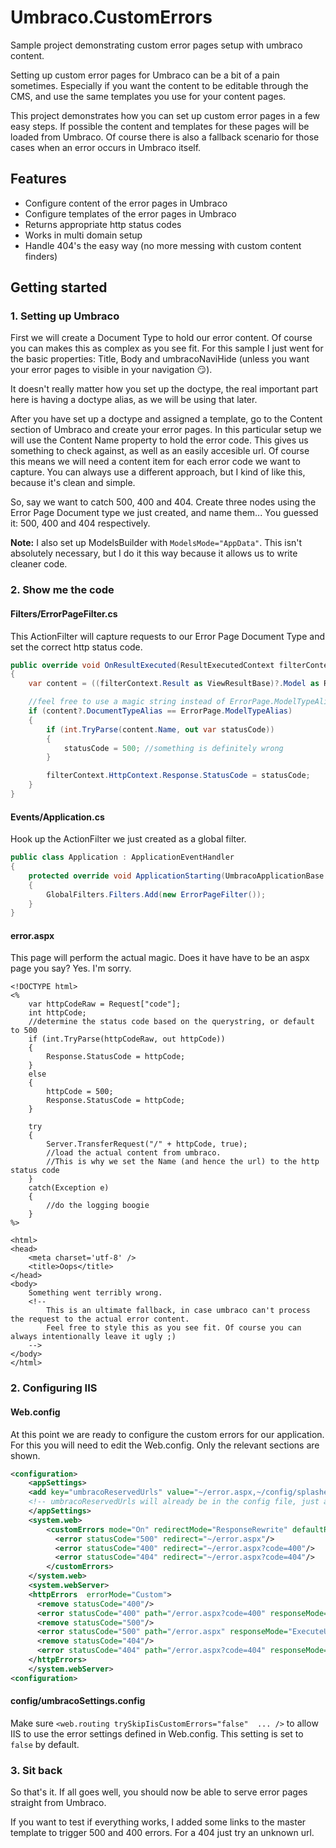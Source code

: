 # Umbraco.CustomErrors
Sample project demonstrating custom error pages setup with umbraco content.

Setting up custom error pages for Umbraco can be a bit of a pain sometimes. Especially if you want the content to be editable through the CMS, and use the same templates you use for your content pages.

This project demonstrates how you can set up custom error pages in a few easy steps. 
If possible the content and templates for these pages will be loaded from Umbraco. 
Of course there is also a fallback scenario for those cases when an error occurs in Umbraco itself. 

## Features
- Configure content of the error pages in Umbraco 
- Configure templates of the error pages in Umbraco 
- Returns appropriate http status codes
- Works in multi domain setup
- Handle 404's the easy way (no more messing with custom content finders)

## Getting started
### 1. Setting up Umbraco
First we will create a Document Type to hold our error content. Of course you can makes this as complex as you see fit. For this sample I just went for the basic properties: Title, Body and umbracoNaviHide (unless you want your error pages to visible in your navigation :smirk:). 

It doesn't really matter how you set up the doctype, the real important part here is having a doctype alias, as we will be using that later.

After you have set up a doctype and assigned a template, go to the Content section of Umbraco and create your error pages. In this particular setup we will use the Content Name property to hold the error code. This gives us something to check against, as well as an easily accesible url. Of course this means we will need a content item for each error code we want to capture. You can always use a different approach, but I kind of like this, because it's clean and simple.

So, say we want to catch 500, 400 and 404. Create three nodes using the Error Page Document type we just created, and name them... You guessed it: 500, 400 and 404 respectively. 

**Note:** I also set up ModelsBuilder with `ModelsMode="AppData"`. This isn't absolutely necessary, but I do it this way because it allows us to write cleaner code.

### 2. Show me the code
#### Filters/ErrorPageFilter.cs
This ActionFilter will capture requests to our Error Page Document Type and set the correct http status code.

```cs
public override void OnResultExecuted(ResultExecutedContext filterContext)
{
    var content = ((filterContext.Result as ViewResultBase)?.Model as RenderModel)?.Content;

    //feel free to use a magic string instead of ErrorPage.ModelTypeAlias, if you're not using ModelsBuilder 
    if (content?.DocumentTypeAlias == ErrorPage.ModelTypeAlias) 
    {
        if (int.TryParse(content.Name, out var statusCode))
        {
            statusCode = 500; //something is definitely wrong
        }

        filterContext.HttpContext.Response.StatusCode = statusCode;
    }
}
```

#### Events/Application.cs
Hook up the ActionFilter we just created as a global filter.
```cs
public class Application : ApplicationEventHandler
{
    protected override void ApplicationStarting(UmbracoApplicationBase umbracoApplication, ApplicationContext applicationContext)
    {
        GlobalFilters.Filters.Add(new ErrorPageFilter());
    }
}
```
#### error.aspx
This page will perform the actual magic. Does it have have to be an aspx page you say? Yes. I'm sorry.
```
<!DOCTYPE html>
<% 
    var httpCodeRaw = Request["code"];
    int httpCode;
    //determine the status code based on the querystring, or default to 500
    if (int.TryParse(httpCodeRaw, out httpCode))
    {
        Response.StatusCode = httpCode;
    }
    else
    {
        httpCode = 500;
        Response.StatusCode = httpCode;
    }

    try
    {
        Server.TransferRequest("/" + httpCode, true); 
        //load the actual content from umbraco. 
        //This is why we set the Name (and hence the url) to the http status code
    }
    catch(Exception e)
    {
        //do the logging boogie
    }
%>

<html>
<head>
    <meta charset='utf-8' />
    <title>Oops</title>
</head>
<body>
    Something went terribly wrong. 
    <!-- 
        This is an ultimate fallback, in case umbraco can't process the request to the actual error content.
        Feel free to style this as you see fit. Of course you can always intentionally leave it ugly ;)    
    -->
</body>
</html>
```

### 2. Configuring IIS
#### Web.config
At this point we are ready to configure the custom errors for our application. For this you will need to edit the Web.config. Only the relevant sections are shown.
```xml
<configuration>
    <appSettings>
    <add key="umbracoReservedUrls" value="~/error.aspx,~/config/splashes/booting.aspx,~/install/default.aspx,~/config/splashes/noNodes.aspx,~/VSEnterpriseHelper.axd" />
    <!-- umbracoReservedUrls will already be in the config file, just add ~/error.aspx to the list -->
    </appSettings>
    <system.web>
        <customErrors mode="On" redirectMode="ResponseRewrite" defaultRedirect="~/error.aspx">
          <error statusCode="500" redirect="~/error.aspx"/>
          <error statusCode="400" redirect="~/error.aspx?code=400"/>
          <error statusCode="404" redirect="~/error.aspx?code=404"/>
        </customErrors>
    </system.web>
    <system.webServer>
    <httpErrors  errorMode="Custom">
      <remove statusCode="400"/>
      <error statusCode="400" path="/error.aspx?code=400" responseMode="ExecuteURL"/>
      <remove statusCode="500"/>
      <error statusCode="500" path="/error.aspx" responseMode="ExecuteURL"/>
      <remove statusCode="404"/>
      <error statusCode="404" path="/error.aspx?code=404" responseMode="ExecuteURL"/>
    </httpErrors>
    </system.webServer>
<configuration>
```
#### config/umbracoSettings.config
Make sure `<web.routing trySkipIisCustomErrors="false"  ... />` to allow IIS to use the error settings defined in Web.config. This setting is set to `false` by default.

### 3. Sit back
So that's it. If all goes well, you should now be able to serve error pages straight from Umbraco.

If you want to test if everything works, I added some links to the master template to trigger 500 and 400 errors. For a 404 just try an unknown url.

